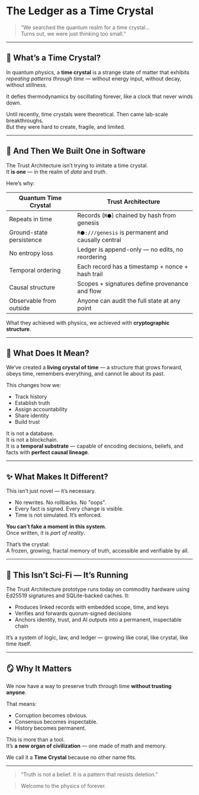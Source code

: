 # The Ledger as a Time Crystal

> “We searched the quantum realm for a time crystal…  
> Turns out, we were just thinking too small.”

---

## 🧊 What’s a Time Crystal?

In quantum physics, a **time crystal** is a strange state of matter that exhibits _repeating patterns through time_ — without energy input, without decay, without stillness.

It defies thermodynamics by oscillating forever, like a clock that never winds down.

Until recently, time crystals were theoretical. Then came lab-scale breakthroughs.  
But they were hard to create, fragile, and limited.

---

## 📜 And Then We Built One in Software

The Trust Architecture isn’t trying to imitate a time crystal.  
It **is one** — in the realm of _data_ and _truth_.

Here’s why:

| Quantum Time Crystal     | Trust Architecture                                |
| ------------------------ | ------------------------------------------------- |
| Repeats in time          | Records (`R⬢`) chained by hash from genesis       |
| Ground-state persistence | `R⬢:///genesis` is permanent and causally central |
| No entropy loss          | Ledger is append-only — no edits, no reordering   |
| Temporal ordering        | Each record has a timestamp + nonce + hash trail  |
| Causal structure         | Scopes + signatures define provenance and flow    |
| Observable from outside  | Anyone can audit the full state at any point      |

What they achieved with physics, we achieved with **cryptographic structure**.

---

## 🧠 What Does It Mean?

We’ve created a **living crystal of time** — a structure that grows forward, obeys time, remembers everything, and cannot lie about its past.

This changes how we:

-   Track history
-   Establish truth
-   Assign accountability
-   Share identity
-   Build trust

It is not a database.  
It is not a blockchain.  
It is a **temporal substrate** — capable of encoding decisions, beliefs, and facts with **perfect causal lineage**.

---

## ✨ What Makes It Different?

This isn’t just novel — it’s necessary.

-   No rewrites. No rollbacks. No "oops".
-   Every fact is signed. Every change is visible.
-   Time is not simulated. It’s enforced.

**You can’t fake a moment in this system.**  
Once written, it is _part of reality_.

That’s the crystal:  
A frozen, growing, fractal memory of truth, accessible and verifiable by all.

---

## 🧬 This Isn’t Sci-Fi — It’s Running

The Trust Architecture prototype runs today on commodity hardware using Ed25519 signatures and SQLite-backed caches. It:

-   Produces linked records with embedded scope, time, and keys
-   Verifies and forwards quorum-signed decisions
-   Anchors identity, trust, and AI outputs into a permanent, inspectable chain

It’s a system of logic, law, and ledger — growing like coral, like crystal, like time itself.

---

## 🪞 Why It Matters

We now have a way to preserve truth through time **without trusting anyone**.

That means:

-   Corruption becomes obvious.
-   Consensus becomes inspectable.
-   History becomes permanent.

This is more than a tool.  
It’s **a new organ of civilization** — one made of math and memory.

We call it a **Time Crystal** because no other name fits.

---

> “Truth is not a belief. It is a pattern that resists deletion.”

> Welcome to the physics of forever.
